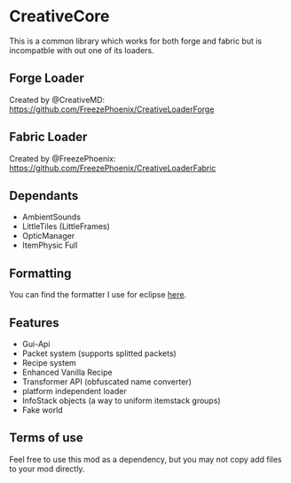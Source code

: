 # CreativeCore
This is a common library which works for both forge and fabric but is incompatble with out one of its loaders.

## Forge Loader
Created by @CreativeMD: https://github.com/FreezePhoenix/CreativeLoaderForge

## Fabric Loader
Created by @FreezePhoenix: https://github.com/FreezePhoenix/CreativeLoaderFabric

## Dependants
- AmbientSounds
- LittleTiles (LittleFrames)
- OpticManager
- ItemPhysic Full

## Formatting
You can find the formatter I use for eclipse [here](https://www.dropbox.com/s/ikb4hvxnowt4ubj/CreativeFormater.xml?dl=1).

## Features
- Gui-Api
- Packet system (supports splitted packets)
- Recipe system
- Enhanced Vanilla Recipe
- Transformer API (obfuscated name converter)
- platform independent loader
- InfoStack objects (a way to uniform itemstack groups)
- Fake world

## Terms of use
Feel free to use this mod as a dependency, but you may not copy add files to your mod directly.

